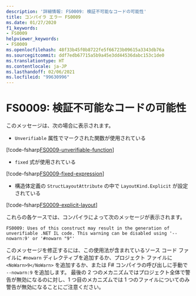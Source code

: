 ```yaml
---
description: '詳細情報: FS0009: 検証不可能なコードの可能性'
title: コンパイラ エラー FS0009
ms.date: 01/27/2020
f1_keywords:
- FS0009
helpviewer_keywords:
- FS0009
ms.openlocfilehash: 48f33b45f0b8722fe5f66723b09615a3343db76a
ms.sourcegitcommit: ddf7edb67715a5b9a45e3dd44536dabc153c1de0
ms.translationtype: HT
ms.contentlocale: ja-JP
ms.lasthandoff: 02/06/2021
ms.locfileid: "99630996"
---
```

# <a name="fs0009-possible-unverifiable-code"></a>FS0009: 検証不可能なコードの可能性

このメッセージは、次の場合に表示されます。

* `Unverifiable` 属性でマークされた関数が使用されている

[!code-fsharp[FS0009-unverifiable-function](~/samples/snippets/fsharp/compiler-messages/fs0009.fsx#L2)]

* `fixed` 式が使用されている

[!code-fsharp[FS0009-fixed-expression](~/samples/snippets/fsharp/compiler-messages/fs0009.fsx#L5-L9)]

* 構造体定義の `StructLayoutAttribute` の中で `LayoutKind.Explicit` が設定されている

[!code-fsharp[FS0009-explicit-layout](~/samples/snippets/fsharp/compiler-messages/fs0009.fsx#L12-L16)]

これらの各ケースでは、コンパイラによって次のメッセージが表示されます。

```text
FS0009: Uses of this construct may result in the generation of unverifiable .NET IL code. This warning can be disabled using '--nowarn:9' or '#nowarn "9"'
```

このメッセージを修正するには、この使用法が含まれているソース コード ファイルに `#nowarn` ディレクティブを追加するか、プロジェクト ファイルに `<NoWarn>9</NoWarn>` を追加するか、または F# コンパイラの呼び出しに手動で `--nowarn:9` を追加します。 最後の 2 つのメカニズムではプロジェクト全体で警告が無効になるのに対し、1 つ目のメカニズムでは 1 つのファイルについてのみ警告が無効になることにご注意ください。
